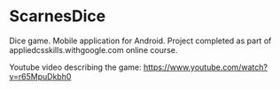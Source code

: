 # ScarnesDice
Dice game. Mobile application for Android. Project completed as part of appliedcsskills.withgoogle.com online course. 

Youtube video describing the game: https://www.youtube.com/watch?v=r65MpuDkbh0
